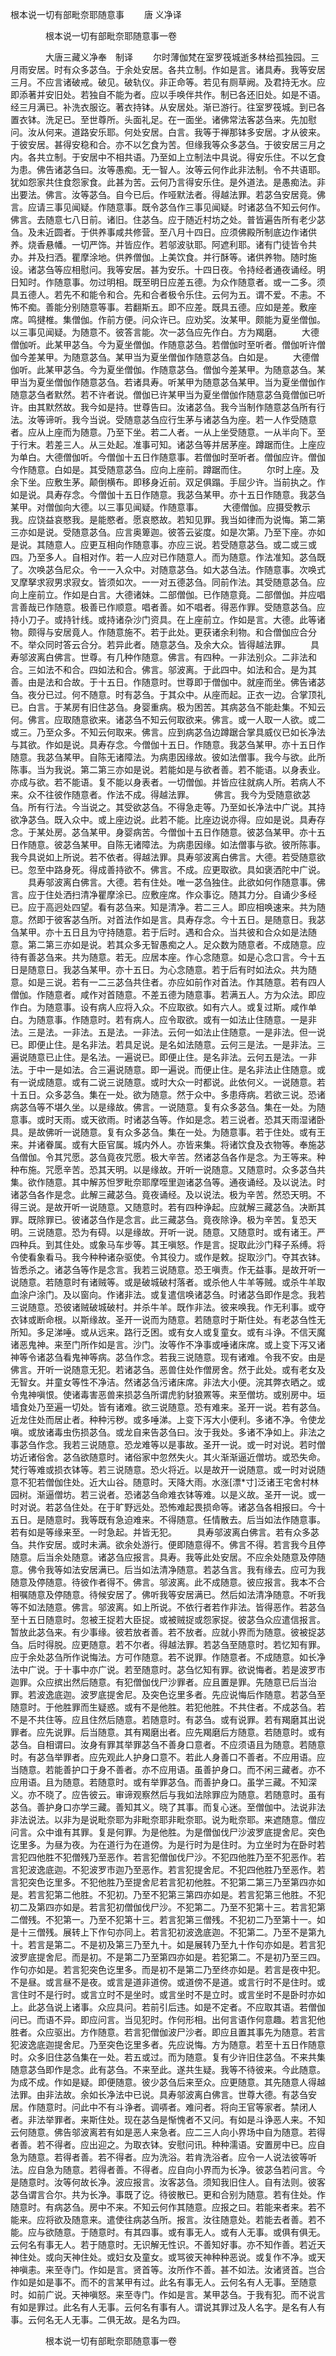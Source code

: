   根本说一切有部毗奈耶随意事
　　唐 义净译




　　　　根本说一切有部毗奈耶随意事一卷

　　　　大唐三藏义净奉　制译
　　尔时薄伽梵在室罗筏城逝多林给孤独园。三月雨安居。时有众多苾刍。于余处安居。各共立制。作如是言。诸具寿。我等安居三月。不应言诸破戒。破见。破轨仪。非正命等。若见有厕草阙。及君持无水。应即添著并安旧处。若独自不能为者。应以手唤伴共作。制已各还旧处。如是不语。经三月满已。补洗衣服讫。著衣持钵。从安居处。渐已游行。往室罗筏城。到已各置衣钵。洗足已。至世尊所。头面礼足。在一面坐。诸佛常法客苾刍来。先加慰问。汝从何来。道路安乐耶。何处安居。白言。我等于禅那钵多安居。才从彼来。于彼安居。甚得安稳和合。亦不以乞食为苦。但缘我等众多苾刍。于彼安居三月之内。各共立制。于安居中不相共语。乃至如上立制法中具说。得安乐住。不以乞食为患。佛告诸苾刍曰。汝等愚痴。无一智人。汝等云何作此非法制。令不共语耶。犹如怨家共住食怨家食。此甚为苦。云何乃言得安乐住。是外道法。是愚痴法。非出要法。佛言。汝等苾刍。自今已后。作哑默法者。得越法罪。若苾刍安居竟。佛言。应请三事见闻疑。作随意事。既令苾刍作三事见闻疑。时诸苾刍不知云何作。佛言。去随意七八日前。诸旧。住苾刍。应于随近村坊之处。普皆遍告所有老少苾刍。及未近圆者。于供养事咸共修营。至八月十四日。应须佛殿所制底边作诸供养。烧香悬幡。一切严饰。并皆应作。若邬波驮耶。阿遮利耶。诸有门徒皆令共办。并及扫洒。瞿摩涂地。供养僧伽。上美饮食。并行酥等。诸供养物。随时施设。诸苾刍等应相慰问。我等安居。甚为安乐。十四日夜。令持经者通夜诵经。明日知时。作随意事。勿过明相。既至明日应差五德。为众作随意者。或一二多。须具五德人。若先不和能令和合。先和合者极令乐住。云何为五。谓不爱。不恚。不怖不痴。善能分别随意等事。若翻斯五。即不应差。既具五德。应如是差。敷座席。鸣揵椎。集僧伽。作前方便。问众许已。应劝奖。汝某甲。颇能为夏坐僧伽。以三事见闻疑。为随意不。彼答言能。次一苾刍应先作白。方为羯磨。
　　大德僧伽听。此某甲苾刍。今为夏坐僧伽。作随意苾刍。若僧伽时至听者。僧伽听许僧伽今差某甲。为随意苾刍。某甲当为夏坐僧伽作随意苾刍。白如是。
　　大德僧伽听。此某甲苾刍。今为夏坐僧伽。作随意苾刍。僧伽今差某甲。为随意苾刍。某甲当为夏坐僧伽作随意苾刍。若诸具寿。听某甲为随意苾刍某甲。当为夏坐僧伽作随意苾刍者默然。若不许者说。僧伽已许某甲当为夏坐僧伽作随意苾刍竟僧伽已听许。由其默然故。我今如是持。世尊告曰。汝诸苾刍。我今当制作随意苾刍所有行法。汝等谛听。我今当说。受随意苾刍应行生茅与诸苾刍为座。若一人作受随意者。应从上座而为随意。乃至下坐。若二人者。一从上坐受随意。一从半向下。至于行末。若差三人。从三处起。准事可知。诸苾刍等并居茅座。蹲踞而住。上座应为单白。大德僧伽听。今僧伽十五日作随意事。若僧伽时至听者。僧伽应许。僧伽今作随意。白如是。其受随意苾刍。应向上座前。蹲踞而住。
　　尔时上座。及余下坐。应敷生茅。颠倒横布。即移身近前。双足俱蹋。手屈少许。当前执之。作如是说。具寿存念。今僧伽十五日作随意。我苾刍某甲。亦十五日作随意。我苾刍某甲。对僧伽向大德。以三事见闻疑。作随意事。
　　大德僧伽。应摄受教示我。应饶益哀愍我。是能愍者。愿哀愍故。若知见罪。我当如律而为说悔。第二第三亦如是说。受随意苾刍。应言奥箄迦。彼答云娑度。如是次第。乃至下座。亦如是说。其随意人。应更互相向作随意事。亦应三说。若受随意苾刍。或二或三或四。乃至多人。自相对作。若一人应对已作随意人。而为随意。作法准知。苾刍既了。次唤苾刍尼众。令一一入众中。对随意苾刍。如大苾刍法。作随意事。次唤式叉摩拏求寂男求寂女。皆须如次。一一对五德苾刍。同前作法。其受随意苾刍。应向上座前立。作如是白言。大德诸妹。二部僧伽。已作随意竟。二部僧伽。并应唱言善哉已作随意。极善已作顺意。唱者善。如不唱者。得恶作罪。受随意苾刍。应持小刀子。或持针线。或持诸杂沙门资具。在上座前立。作如是言。大德。此等诸物。颇得与安居竟人。作随意施不。若于此处。更获诸余利物。和合僧伽应合分不。举众同时答云合分。若异此者。随意苾刍。及余大众。皆得越法罪。
　　具寿邬波离白佛言。世尊。有几种作随意。佛言。有四种。一非法别众。二非法和合。三如法不和合。四如法和合。佛言。邬波离。于此四中。如法和合。是为其善。由是法和合故。于十五日。作随意时。世尊即于僧伽中。就座而坐。佛告诸苾刍。夜分已过。何不随意。时有苾刍。于其众中。从座而起。正衣一边。合掌顶礼已。白言。于某房有旧住苾刍。身婴重病。极为困苦。其病苾刍不能赴集。不知云何。佛言。应取随意欲来。诸苾刍不知云何取欲来。佛言。或一人取一人欲。或二或三。乃至众多。不知云何取来。佛言。应到病苾刍边蹲踞合掌具威仪已如长净法与其欲。作如是说。具寿存念。今僧伽十五日。作随意。我苾刍某甲。亦十五日作随意。我苾刍某甲。自陈无诸障法。为病患因缘故。彼如法僧事。我今与欲。此所陈事。当为我说。第二第三亦如是说。若能如是与欲者善。若不能语。以身表业。亦成与欲。若不能语。复不能以身表者。一切僧伽。并皆应往就病人所。若病人不来。众不往彼作随意者。作法不成。得越法罪。
　　佛言。我今为受随意欲苾刍。所有行法。今当说之。其受欲苾刍。不得急走等。乃至如长净法中广说。其持欲净苾刍。既入众中。或上座边说。此若不能。比座边说亦得。应如是说。具寿存念。于某处房。苾刍某甲。身婴病苦。今僧伽十五日作随意。彼苾刍某甲。亦十五日作随意。彼苾刍某甲。自陈无诸障法。为病患因缘。如法僧事与欲。彼所陈事。我今具说如上所说。若不依者。得越法罪。具寿邬波离白佛言。大德。若受随意欲已。忽至中路身死。得成善持欲不。佛言。不成。应更取欲。具如褒洒陀中广说。
　　具寿邬波离白佛言。大德。若有住处。唯一苾刍独住。此欲如何作随意事。佛言。应于住处洒扫清净瞿摩涂已。应敷座席。作众事讫。随其力分。自诵少多经已。应于高迥处四望。看有苾刍来。知是清净。若二三人。即应相唤速来。共为随意。然即于彼客苾刍所。对首法作如是言。具寿存念。今十五日。是随意日。我苾刍某甲。亦十五日且为守持随意。若于后时。遇和合众。当共彼和合众如是法随意。第二第三亦如是说。若其众多无智愚痴之人。足众数为随意者。不成随意。应待有善苾刍来。共为随意。若无。应居本座。作心念随意。如是心念口言。今十五日是随意日。我苾刍某甲。亦十五日。为心念随意。若于后有时如法众。共为随意。如是三说。若有一二三苾刍共住者。亦应如前作对首法。作其随意。若有四人僧伽。作随意者。咸作对首随意。不差五德为随意事。若满五人。方为众法。即应作白。为随意事。设有病人应将入众。不应取欲。如有六人。或复过斯。咸作单白。为随意事。作随意时。若有病人。应令取欲。或有一如法止住随意。一是非法。三是法。一非法。五是法。一非法。云何一如法止住随意。一是非法。但一说已。即便止住。是名非法。若具足说。是名如法随意。云何三是法。一是非法。三遍说随意已止住。是名法。一遍说已。即便止住。是名非法。云何五是法。一非法。于中一是如法。合三遍说随意。即一遍说。而便止住。是名非法止住随意。或有一说成随意。或有二说三说随意。或时大众一时都说。此依何义。一说随意。若十五日。众多苾刍。集在一处。欲为随意。然于众中。多患痔病。若欲三说。恐诸病苾刍等不堪久坐。以是缘故。佛言。一说随意。复有众多苾刍。集在一处。为随意事。或时天雨。或天欲雨。时诸苾刍等。作如是念。若三说者。恐其天雨湿诸卧具。是故佛听一说随意。复有众多苾刍。集在一处。为随意事。若于住处。或有王来。并诸眷属。或有大臣官属。城内外人。亦皆来集。将诸饮食及衣物等。奉施苾刍僧伽。令其咒愿。苾刍竟夜咒愿。极大辛苦。然诸苾刍各作是念。为王等来。种种布施。咒愿辛苦。恐其天明。以是缘故。开听一说随意。又随意时。众多苾刍共集。欲作随意。其中解苏怛罗毗奈耶摩咥里迦诸苾刍等。通夜诵经。及以说法。时诸苾刍各作是念。此解三藏苾刍。竟夜诵经。及以说法。极为辛苦。然恐天明。不得三说。是故开听一说随意。又随意时。若有四种诤起。应就解三藏苾刍。决断其罪。既除罪已。彼诸苾刍作是念言。此三藏苾刍。竟夜除诤。极为辛苦。复恐天明。三说随意。恐为有碍。以是缘故。开听一说。随意。又随意时。或有诸王。严四种兵。到其住处。或象马车步等。其王嗔怒。作是言。捉取此沙门释子系缚。将令使看象看马。我今种种诸杂驱使。令其役力。或作是敕。捉取沙门。夺其衣钵。皆悉杀之。诸苾刍等作是念言。我若三说随意。恐王嗔责。作无益事。是故开听一说随意。若随意时有诸贼等。或是破城破村落者。或杀他人牛羊等贼。或杀牛羊取血涂户涂门。及以窗向。作诸非法。或复遣信唤诸苾刍。时诸苾刍即作是念。我若三说随意。恐彼诸贼破城破村。并杀牛羊。既作非法。彼来唤我。作无利事。或夺衣钵或断命根。以斯缘故。圣开一说而为随意。若随意时于斯住处。有老苾刍性无所知。多足涕唾。或从远来。路行乏困。或有女人或复童女。或有斗诤。不信天魔诸恶鬼神。来至门所作如是言。沙门。汝等作不净事或唾诸床席。或上变下泻又诸神等令诸苾刍看鬼神等病。苾刍作念。若我三说随意。现有诸难。令我不安。由是佛言。开听一说随意无犯。若诸苾刍。恶兽住处作僧房舍。然于此处。或有老女及无智女。并童女等性不净洁。然诸苾刍污诸床席。非法大小便。浣其弊衣晒之。或令鬼神嗔恨。使诸毒害恶兽来损苾刍所谓虎豹豺狼罴等。来至僧坊。或别房中。垣墙食处乃至遍一切处。皆有诸难。欲三说随意。恐有难来。圣开一说。若有苾刍。近龙住处而居止者。种种污秽。或多唾涕。上变下泻大小便利。多诸不净。令使龙嗔。或放诸毒虫伤损苾刍。或龙自来告苾刍曰。汝于我处。多诸不净如上。非法之事苾刍作念。我若三说随意。恐龙难等以是事故。圣开一说。或一时对说。若时僧坊近诸俗舍。苾刍欲随意时。诸俗家中忽然失火。其火渐渐逼近僧坊。或恐失命。梵行等难或损衣钵等。若三说随意。恐火将近。以是故开一说随意。或一时对说随意不犯若僧伽住处。近大山谷。随意时。天降大雨。水涨[漂*寸]泛诸王宅舍村林园树。渐逼僧坊。若三说者。恐诸苾刍命难衣钵等难。以是义故。圣开一说。或一时对说。若苾刍住处。在于旷野远处。恐怖难起畏损命等。诸苾刍各相报曰。今十五日。是随意时。我等既有急迫难来。不得随意。任情散去。后当如法作随意事。若有如是等缘来至。一时急起。并皆无犯。
　　具寿邬波离白佛言。若有众多苾刍。共作安居。或时未满。欲余处游行。便即随意得不。佛言不得。若言我今且停随意。后当余处随意。诸苾刍应报言。具寿。我等此处安居。不应余处随意及停随意。佛令我等如法安居满已。后当如法清净随意。若苾刍言。我有缘去。应可为我随意及停随意。待彼作者得不。佛言。邬波离。此不成随意。彼应报言。我本不合相嘱随意及停随意。待候安居了。佛听我等安居满已。然后如法清净随意。不听我等不如法随意。佛言。邬波离。如上所说。不依行者若作非法。皆得恶作。若苾刍至十五日随意时。忽被王捉若大臣捉。或被贼捉或怨家捉。彼苾刍众应遣信报言。暂放此苾刍来。有少事缘。彼若放者善。若不放者。应就小界而为随意。彼被捉苾刍。后时得脱。应更随意。若不尔者。得越法罪。若苾刍至随意时。若忆知有罪。应于余处苾刍所作说悔法。方可作随意。若不说罪。作随意者。不成随意。如长净法中广说。于十事中亦广说。若至随意时。苾刍忆知有罪。欲说悔者。若是波罗市迦罪。众应摈出然后随意。有犯僧伽伐尸沙罪者。应且置是罪。先随意已后当治罪。若波逸底迦。波罗底提舍尼。及突色讫里多者。先应说悔后作随意。若苾刍至随意时。于他胜罪而生疑惑。或有不是他胜。若犯他胜。不共住者。不成苾刍。若不是不共住等。应且住然后随意。若随意时。有苾刍。或有说罪。若有羯磨其出说罪者。应先说罪。后当随意。其有羯磨出者。应先羯磨后方随意。若随意时。或有苾刍。自相谓曰。汝身有罪其举罪苾刍不善身口意者。不应须语且为随意。若随意时。有苾刍举罪者。应先观此人护身口意不。若此人身善口不善者。不应用语。应当随意。若能善护口于身不善者。亦不应用语。虽善护身口。而不闲三藏者。亦不应用语。且为随意。若随意时。或有举罪苾刍。而善护身口。虽学三藏。不知深义。亦不晓了。应告彼云。审谛观察然后与我如法除罪应为随意。若随意时。虽有苾刍。善护身口亦学三藏。善知其义。晓了其事。而复心迷。至僧伽中。法说非法非法说法。以非为是说毗奈耶为非毗奈耶非毗奈耶。说为毗奈耶。来遮随意。僧应问言。众中谁有其罪。复是何罪。为是他胜。为是僧伽伐尸沙波罗底提舍尼。突色讫里多。为昼为夜。为在道行为在道傍。为是行时为是住时。为立坐时为在卧时若言犯四他胜不犯僧残乃至恶作。若言犯僧伽伐尸沙。不犯四他胜乃至不犯恶作。若言犯波逸底迦。不犯波罗市迦乃至恶作。若言犯提舍尼。不犯四他胜乃至恶作。若言犯突色讫里多。不犯他胜乃至提舍尼若言犯初他胜。不犯第二第三乃至第四亦如是。若言犯第二他胜。不犯初。乃至不犯第三第四亦如是。若言犯第三他胜。不犯初二及第四亦如是。若言犯初僧伽伐尸沙。不犯第二。乃至不犯第十三。若言犯第二僧残。不犯第一。乃至不犯第十三。若言犯第三僧残。不犯初二乃至第十一。如是十三僧残。展转上下作句亦同上。若言犯初波逸底迦。不犯第二。乃至不是第九十。若言是第二。不是初及第三乃至九十。如是展转乃至九十作句亦如是。若言犯波罗底提舍尼。而是初。不是第二乃至第四亦如是。若犯第二。不是初乃至三四。作句亦如是。若言犯突色讫里多。而是初不是第二乃至终亦如是。若言是夜中犯。不是昼。或言昼不是夜。或言是道非道傍。或道傍不是道。或言行时不是住时。或言住时不是行时。或言立时不是坐时。或言坐时不是立时。或言坐时不是卧时亦如上。此苾刍说上诸事。众应具问。若前引后违。如是不定者。不应取其语。若僧伽问已。而语不异。即应问言。当见犯时。作何形相。出何言语作何意趣。若言犯他胜者。众应驱出。方作随意。若言犯僧伽波尸沙者。即应且置其事先为随意。若言犯波逸底迦提舍尼。乃至突色讫里多者。先应说悔。方为随意。若至十五日作随意时。众多旧住苾刍集在一处。若五或过。而为随意。复有少许旧住苾刍。不来共集随意苾刍即作是念。此有苾刍。不来至此。遂共生疑。我等不待彼来。今此随意。为成不成。作如是疑。即便随意。彼少苾刍后来至众。应更随意。其先随意人得越法罪。由非法故。余如长净法中已说。具寿邬波离白佛言。世尊大德。有苾刍安居。作随意时。问此中不有斗诤者。调哢者。难问者。将向王官等家者。禁闭人者。非法举罪者。来斯住处。现在苾刍是惭愧者不又问。有如是斗诤恶人来。不知云何随意。佛告邬波离若有如是恶人来急者。应二三人向小界场中自为随意。若得者善。若不得者。应出迎之。为取衣钵。安慰问讯。种种濡语。安置房中已。应自急为随意。若得者善。若不得者。应为洗浴。若肯洗浴者。应令一人说法彼等听法。应自急为随意。若得者善。不得者。应自向小界而为长净。彼苾刍若问言。今是随意时。汝等何故长净。波应报言。汝客苾刍。须知我旧住人。自有法则。彼客苾刍谓言合尔。共为长净。事既了讫。待彼散已。更和合别为随意。若有住处。作随意时。有病苾刍。房中不来。不知云何作其随意。应报之曰。若能来者来。若不能来。应将欲及随意来。遣使往病苾刍所。报言。汝往随意处。若能去者善。若不能。应与欲随意。于随意时。有其四事。或有事无人。或有人无事。或俱有俱无。云何名有事无人。若于随意时。无识解无性识。不善知好事。亦不知作善。若近天神住处。或向天神住处。或妇女及童女。或骂彼天神种种恶说。或复作不净。或天神嗔恚。来至寺门。作如是言。贤首等。汝所作不善。甚不如法。汝诸贤首。岂合作如是如是事不。而不的言某甲有过。此名有事无人。云何名有人无事。至随意时。如前广说。天神嗔怒。来至寺门。作如是言。某甲苾刍。于我有犯。而不说言有如是罪过。此名有人无事。云何名有事有人。谓说其罪过及人名字。是名有人有事。云何名无人无事。二俱无故。是名为四。

　　　　根本说一切有部毗奈耶随意事一卷



